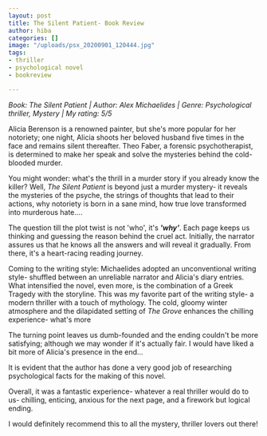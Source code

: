 ```yaml
---
layout: post
title: The Silent Patient- Book Review
author: hiba
categories: []
image: "/uploads/psx_20200901_120444.jpg"
tags:
- thriller
- psychological novel
- bookreview

---
```

_Book: The Silent Patient | Author: Alex Michaelides | Genre: Psychological thriller, Mystery | My rating: 5/5_

Alicia Berenson is a renowned painter, but she's more popular for her notoriety; one night, Alicia shoots her beloved husband five times in the face and remains silent thereafter. Theo Faber, a forensic psychotherapist, is determined to make her speak and solve the mysteries behind the cold-blooded murder.

You might wonder: what's the thrill in a murder story if you already know the killer? Well, _The Silent Patient_ is beyond just a murder mystery- it reveals the mysteries of the psyche, the strings of thoughts that lead to their actions, why notoriety is born in a sane mind, how true love transformed into murderous hate....

The question till the plot twist is not 'who', it's **_'why'_**. Each page keeps us thinking and guessing the reason behind the cruel act. Initially, the narrator assures us that he knows all the answers and will reveal it gradually. From there, it's a heart-racing reading journey.

Coming to the writing style: Michaelides adopted an unconventional writing style- shuffled between an unreliable narrator and Alicia's diary entries. What intensified the novel, even more, is the combination of a Greek Tragedy with the storyline. This was my favorite part of the writing style- a modern thriller with a touch of mythology. The cold, gloomy winter atmosphere and the dilapidated setting of _The Grove_ enhances the chilling experience- what's more

The turning point leaves us dumb-founded and the ending couldn't be more satisfying; although we may wonder if it's actually fair. I would have liked a bit more of Alicia's presence in the end...

It is evident that the author has done a very good job of researching psychological facts for the making of this novel.

Overall, it was a fantastic experience- whatever a real thriller would do to us- chilling, enticing, anxious for the next page, and a firework but logical ending.

I would definitely recommend this to all the mystery, thriller lovers out there!